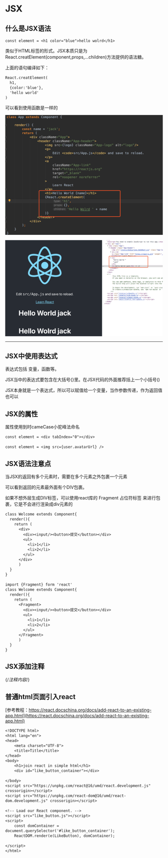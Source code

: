 # JSX

## 什么是JSX语法
```
const element = <h1 color="blue">hello wolrd</h1>
```

类似于HTML标签的形式。JSX本质只是为React.creatElement(component,props,...children)方法提供的语法糖。

上面的语句编译如下：
```
React.creatElement(
  h1,
  {color:'blue'},
  'hello world'
)
```

可以看到使用函数是一样的

![](assets/markdown-img-paste-2019032020395339.png)


![](assets/markdown-img-paste-20190320204028764.png)

---

## JSX中使用表达式

表达式包括 变量，函数等。

JSX当中的表达式要包含在大括号{}里。在JSX代码的外面推荐括上一个小括号()

JSX本身就是一个表达式，所以可以赋值给一个变量，当作参数传递，作为返回值也可以


## JSX的属性

属性使用到时cameCase小驼峰法命名

```
const element = <div tabIndex="0"></div>

const element = <img src={user.avatarUrl} />
```


## JSX语法注意点

当JSX的返回有多个元素时，需要在多个元素之外包裹一个元素

可以看到返回的元素最外面有个DIV包裹。

如果不想外层生成DIV标签，可以使用react库的 Fragment 占位符标签 来进行包裹，它是不会进行渲染成div元素的
```
class Welcome extends Component{
  render(){
    return (
      <div>
        <div><input/><button>提交</button></div>
        <ul>
          <li>1</li>
          <li>2</li>
        </ul>
      </div>
      )
  }
}

import {Fragment} form 'react'
class Welcome extends Component{
  render(){
    return (
      <Fragment>
        <div><input/><button>提交</button></div>
        <ul>
          <li>1</li>
          <li>2</li>
        </ul>
      </Fragment>
      )
  }
}
```
## JSX添加注释
{/*注释内容*/}

## 普通html页面引入react

[参考教程：https://react.docschina.org/docs/add-react-to-an-existing-app.html](https://react.docschina.org/docs/add-react-to-an-existing-app.html)
```
<!DOCTYPE html>
<html lang="en">
<head>
    <meta charset="UTF-8">
    <title>Title</title>
</head>
<body>
    <h1>join react in simple html</h1>
    <div id="like_button_container"></div>

</body>
<script src="https://unpkg.com/react@16/umd/react.development.js" crossorigin></script>
<script src="https://unpkg.com/react-dom@16/umd/react-dom.development.js" crossorigin></script>

<!-- Load our React component. -->
<script src="like_button.js"></script>
<script>
	const domContainer = document.querySelector('#like_button_container');
	ReactDOM.render(e(LikeButton), domContainer);

</script>
</html>
```
